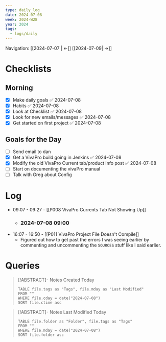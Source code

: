 ```yaml
---
type: daily_log
date: 2024-07-08
week: 2024-W28
year: 2024
tags:
  - logs/daily
---
```

Navigation: [[2024-07-07 | <-]] [[2024-07-09| ->]]

# Checklists
## Morning
- [x] Make daily goals ✅ 2024-07-08
- [x] Habits ✅ 2024-07-08
- [x] Look at Checklist ✅ 2024-07-08
- [x] Look for new emails/messages ✅ 2024-07-08
- [x] Get started on first project ✅ 2024-07-08

## Goals for the Day
- [ ] Send email to dan
- [x] Get a VivaPro build going in Jenkins ✅ 2024-07-08
- [x] Modify the old VivaPro Current tab/product info post ✅ 2024-07-08
- [ ] Start on documenting the vivaPro manual
- [ ] Talk with Greg about Config

# Log
- 09:07 - 09:27 - [[P008 VivaPro Currents Tab Not Showing Up]]
    - ### 2024-07-08 09:00
- 16:07 - 16:50 - [[P011 VivaPro Project File Doesn't Compile]]
    - Figured out how to get past the errors I was seeing earlier by commenting and uncommenting the `SOURCES` stuff like I said earlier. 

# Queries
> [!ABSTRACT]- Notes Created Today
> ```dataview
> TABLE file.tags as "Tags", file.mday as "Last Modified"
> FROM ""
> WHERE file.cday = date("2024-07-08")
> SORT file.ctime asc
> ```

> [!ABSTRACT]- Notes Last Modified Today
> ```dataview
> TABLE file.folder as "Folder", file.tags as "Tags"
> FROM ""
> WHERE file.mday = date("2024-07-08")
> SORT file.folder asc
> ```
